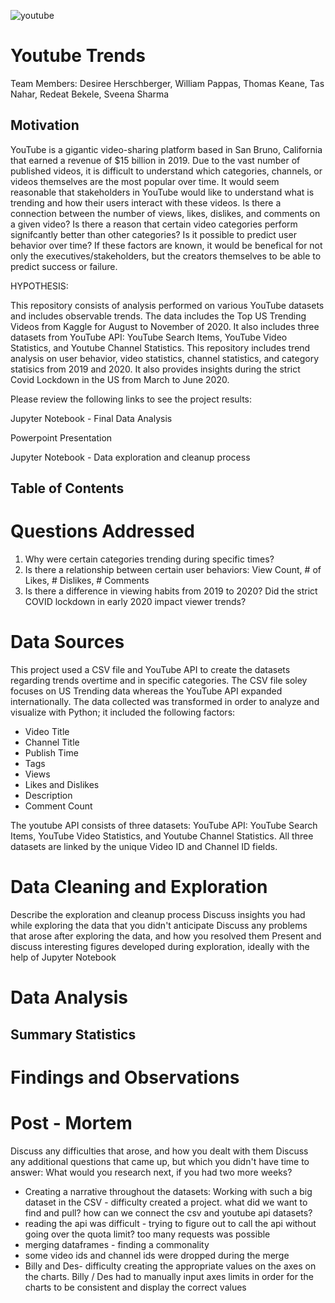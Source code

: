 ![youtube](https://user-images.githubusercontent.com/70446836/98875791-ed290380-244a-11eb-9883-2486d9b81acc.png)


# Youtube Trends
Team Members: Desiree Herschberger, William Pappas, Thomas Keane, Tas Nahar, Redeat Bekele, Sveena Sharma

## Motivation 
  YouTube is a gigantic video-sharing platform based in San Bruno, California that earned a revenue of $15 billion in 2019. Due to the vast number of published videos, it is difficult to understand which categories, channels, or videos themselves are the most popular over time. It would seem reasonable that stakeholders in YouTube would like to understand what is trending and how their users interact with these videos. Is there a connection between the number of views, likes, dislikes, and comments on a given video? Is there a reason that certain video categories perform signifcantly better than other categories? Is it possible to predict user behavior over time? If these factors are known, it would be benefical for not only the executives/stakeholders, but the creators themselves to be able to predict success or failure.
  
  HYPOTHESIS:

  This repository consists of analysis performed on various YouTube datasets and includes observable trends. The data includes the Top US Trending Videos from Kaggle for August to November of 2020. It also includes three datasets from YouTube API: YouTube Search Items, YouTube Video Statistics, and Youtube Channel Statistics. This repository includes trend analysis on user behavior, video statistics, channel statistics, and category statisics from 2019 and 2020. It also provides insights during the strict Covid Lockdown in the US from March to June 2020.  

Please review the following links to see the project results:

  Jupyter Notebook  - Final Data Analysis

  Powerpoint Presentation 

  Jupyter Notebook - Data exploration and cleanup process
  
## Table of Contents



# Questions Addressed
1) Why were certain categories trending during specific times?
2) Is there a relationship between certain user behaviors: View Count, # of Likes, # Dislikes, # Comments
3) Is there a difference in viewing habits from 2019 to 2020? Did the strict COVID lockdown in early 2020 impact viewer trends?

# Data Sources
This project used a CSV file and YouTube API to create the datasets regarding trends overtime and in specific categories. The CSV file soley focuses on US Trending data whereas the YouTube API expanded internationally. The data collected was transformed in order to analyze and visualize with Python; it included the following factors: 

- Video Title
- Channel Title
- Publish Time
- Tags
- Views 
- Likes and Dislikes
- Description 
- Comment Count 

The youtube API consists of three datasets: YouTube API: YouTube Search Items, YouTube Video Statistics, and Youtube Channel Statistics. All three datasets are linked by the unique Video ID and Channel ID fields.

# Data Cleaning and Exploration
Describe the exploration and cleanup process
Discuss insights you had while exploring the data that you didn't anticipate
Discuss any problems that arose after exploring the data, and how you resolved them
Present and discuss interesting figures developed during exploration, ideally with the help of Jupyter Notebook

# Data Analysis 
## Summary Statistics 

# Findings and Observations 

# Post - Mortem 
Discuss any difficulties that arose, and how you dealt with them
Discuss any additional questions that came up, but which you didn't have time to answer: What would you research next, if you had two more weeks?


- Creating a narrative throughout the datasets: Working with such a big dataset in the CSV - difficulty created a project. what did we want to find and pull? how can we connect the csv and youtube api datasets?
- reading the api was difficult - trying to figure out to call the api without going over the quota limit? too many requests was possible 
- merging dataframes - finding a commonality 
- some video ids and channel ids were dropped during the merge 
- Billy and Des- difficulty creating the appropriate values on the axes on the charts. Billy / Des had to manually input axes limits in order for the charts to be consistent and display the correct values 


